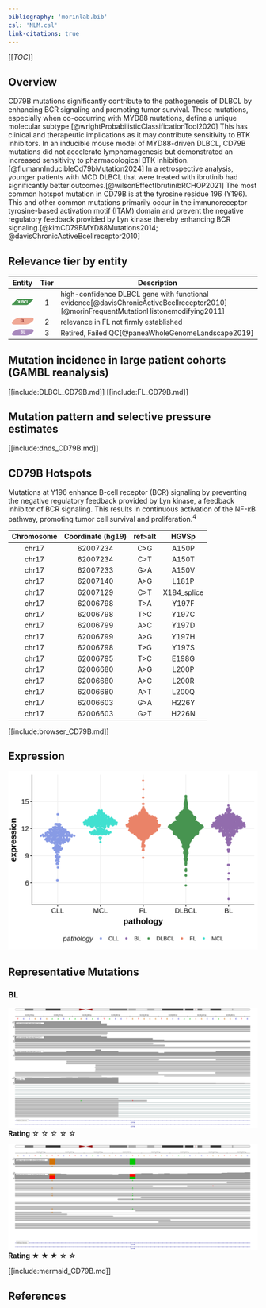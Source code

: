 ```yaml
---
bibliography: 'morinlab.bib'
csl: 'NLM.csl'
link-citations: true
---
```

[[_TOC_]]

## Overview
CD79B mutations significantly contribute to the pathogenesis of DLBCL by enhancing BCR signaling and promoting tumor survival. 
These mutations, especially when co-occurring with MYD88 mutations, define a unique molecular subtype.[@wrightProbabilisticClassificationTool2020] 
This has clinical and therapeutic implications as it may contribute sensitivity to BTK inhibitors. 
In an inducible mouse model of MYD88-driven DLBCL, CD79B mutations did not accelerate lymphomagenesis but demonstrated an increased sensitivity to pharmacological BTK inhibition.[@flumannInducibleCd79bMutation2024] 
In a retrospective analysis, younger patients with MCD DLBCL that were treated with ibrutinib had significantly better outcomes.[@wilsonEffectIbrutinibRCHOP2021]
The most common hotspot mutation in CD79B is at the tyrosine residue 196 (Y196). 
This and other common mutations primarily occur in the immunoreceptor tyrosine-based activation motif (ITAM) domain and prevent the negative regulatory feedback provided by Lyn kinase thereby enhancing BCR signaling.[@kimCD79BMYD88Mutations2014; @davisChronicActiveBcellreceptor2010]



## Relevance tier by entity

|Entity|Tier|Description                           |
|:------:|:----:|--------------------------------------|
|![DLBCL](images/icons/DLBCL_tier1.png) |1   |high-confidence DLBCL gene with functional evidence[@davisChronicActiveBcellreceptor2010]            [@morinFrequentMutationHistonemodifying2011]|
|![FL](images/icons/FL_tier2.png)    |2   |relevance in FL not firmly established|
|![BL](images/icons/BL_tier2.png)    |3   |Retired, Failed QC[@paneaWholeGenomeLandscape2019]|

## Mutation incidence in large patient cohorts (GAMBL reanalysis)

[[include:DLBCL_CD79B.md]]
[[include:FL_CD79B.md]]

## Mutation pattern and selective pressure estimates

[[include:dnds_CD79B.md]]

## CD79B Hotspots

Mutations at Y196 enhance B-cell receptor (BCR) signaling by preventing the negative regulatory feedback provided by Lyn kinase, a feedback inhibitor of BCR signaling. This results in continuous activation of the NF-κB pathway, promoting tumor cell survival and proliferation.<sup>4</sup>

| Chromosome |Coordinate (hg19) | ref>alt | HGVSp | 
 | :---:| :---: | :--: | :---: |
| chr17 | 62007234 | C>G | A150P |
| chr17 | 62007234 | C>T | A150T |
| chr17 | 62007233 | G>A | A150V |
| chr17 | 62007140 | A>G | L181P |
| chr17 | 62007129 | C>T | X184_splice |
| chr17 | 62006798 | T>A | Y197F |
| chr17 | 62006798 | T>C | Y197C |
| chr17 | 62006799 | A>C | Y197D |
| chr17 | 62006799 | A>G | Y197H |
| chr17 | 62006798 | T>G | Y197S |
| chr17 | 62006795 | T>C | E198G |
| chr17 | 62006680 | A>G | L200P |
| chr17 | 62006680 | A>C | L200R |
| chr17 | 62006680 | A>T | L200Q |
| chr17 | 62006603 | G>A | H226Y |
| chr17 | 62006603 | G>T | H226N |

[[include:browser_CD79B.md]]

## Expression
![](images/gene_expression/CD79B_by_pathology.svg)

## Representative Mutations

### BL

![](primary/Panea_CD79B.svg)
**Rating**
&star; &star; &star; &star; &star;

![](primary/Panea_CD79B_2.svg)
**Rating**
&starf; &starf; &starf; &star; &star;


[[include:mermaid_CD79B.md]]

## References
<!-- ORIGIN: morinFrequentMutationHistonemodifying2011 -->
<!-- DLBCL: morinFrequentMutationHistonemodifying2011 -->
<!-- BL: paneaWholeGenomeLandscape2019 -->

